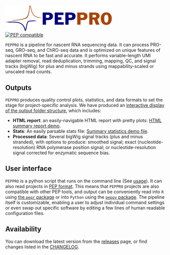 # <img src="img/peppro_logo.svg" alt="PEPPRO" class="img-fluid" style="max-height:80px; margin-top:10px; margin-bottom:-10px" align="left">  

<br clear="all">

[![PEP compatible](http://pepkit.github.io/img/PEP-compatible-green.svg)](http://pepkit.github.io)

`PEPPRO` is a pipeline for nascent RNA sequencing data. It can process PRO-seq, GRO-seq, and ChRO-seq data and is optimized on unique features of nascent RNA to be fast and accurate. It performs variable-length UMI adapter removal, read deduplication, trimming, mapping, QC, and signal tracks (bigWig) for plus and minus strands using mappability-scaled or unscaled read counts. 

## Outputs

`PEPPRO` produces quality control plots, statistics, and data formats to set the stage for project-specific analysis. We have produced an [interactive display of the output folder structure](browse_output/), which includes:

- **HTML report**: an easily-navigable HTML report with pretty plots: [HTML summary report demo](files/examples/paper/PEPPRO_summary.html).
- **Stats**: An easily parsable stats file: [Summary statistics demo file](files/examples/paper/PEPPRO_stats_summary.tsv).
- **Processed data**: Several bigWig signal tracks (plus and minus stranded), with options to produce: smoothed signal; exact (nucleotide-resolution) RNA polymerase position signal; or nucleotide-resolution signal corrected for enzymatic sequence bias.

## User interface

`PEPPRO` is a python script that runs on the command line (See [usage](usage)). It can also read projects in [PEP format](https://pepkit.github.io/). This means that `PEPPRO` projects are also compatible with other PEP tools, and output can be conveniently read into `R` using [the `pepr` package](http://code.databio.org/pepr/) or into `Python` using the [`peppy` package](https://peppy.readthedocs.io/en/latest/). The pipeline itself is customizable, enabling a user to adjust individual command settings or even swap out specific software by editing a few lines of human readable configuration files.

## Availability

You can download the latest version from the [releases](https://github.com/databio/peppro/releases) page, or find changes listed in the [CHANGELOG](changelog).

